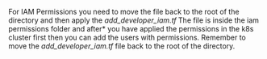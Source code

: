 For IAM Permissions you need to move the file back to the root of the directory and then apply the _add_developer_iam.tf_ The file is inside the iam permissions folder and after* you have applied the permissions in the k8s cluster first then you can add the users with permissions. Remember to move the _add_developer_iam.tf_ file back to the root of the directory.
